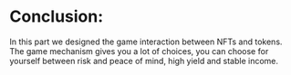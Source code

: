 # Conclusion:

In this part we designed the game interaction between NFTs and tokens. The game mechanism gives you a lot of choices, you can choose for yourself between risk and peace of mind, high yield and stable income.
